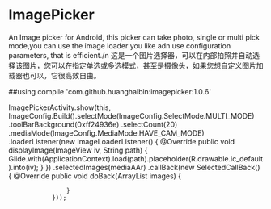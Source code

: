 # ImagePicker
An Image picker for Android, this picker can take photo, single or multi pick mode,you can use the image loader you like adn use configuration parameters, that is efficient./n 这是一个图片选择器，可以在内部拍照并自动选择该图片，您可以在指定单选或多选模式，甚至是摄像头，如果您想自定义图片加载器也可以，它很高效自由。

##using
compile 'com.github.huanghaibin:imagepicker:1.0.6'

ImagePickerActivity.show(this, ImageConfig.Build().selectMode(ImageConfig.SelectMode.MULTI_MODE)
                .toolBarBackground(0xff24936e)
                .selectCount(20)
                .mediaMode(ImageConfig.MediaMode.HAVE_CAM_MODE)
                .loaderListener(new ImageLoaderListener() {
                    @Override
                    public void displayImage(ImageView iv, String path) {
                        Glide.with(ApplicationContext).load(path).placeholder(R.drawable.ic_default).into(iv);
                    }
                })
                .selectedImages(mediaAAr)
                .callBack(new SelectedCallBack() {
                    @Override
                    public void doBack(ArrayList<String> images) {
                       
                    }
                })); 


